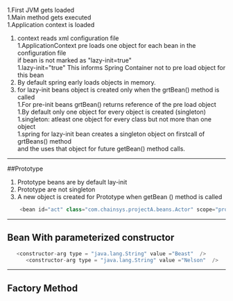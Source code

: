  1.First JVM gets loaded    
 1.Main method gets executed   
 1.Application context is loaded    
 1. context reads xml configuration file  
 1.ApplicationContext pre loads one object for each bean in the configuration file   
         if bean is not marked as "lazy-init=true"  
 1.lazy-init="true" This informs Spring Container not to pre load object for this bean  
 1. By default spring early loads objects in memory.  
 1. for lazy-init beans object is created only when the grtBean() method is called  
 1.For pre-init beans grtBean()   returns reference of the pre load object  
 1.By default only one object for every object is created (singleton)  
 1.singleton: atleast one object for every class but not more than one object  
 1.spring for lazy-init bean creates a singleton object on firstcall of grtBeans() method   
 and the uses that object for future getBean() method calls.
 
 ---  
  
 ##Prototype
1. Prototype beans are by default lay-init  
1. Prototype are not singleton
1. A new  object  is created for Prototype when getBean  () method is called

 ```java
     <bean id="act" class="com.chainsys.projectA.beans.Actor" scope="prototype"></bean>
 ```
---
## Bean With parameterized constructor 

```java
   <constructor-arg type = "java.lang.String" value ="Beast"  />
      <constructor-arg type = "java.lang.String" value ="Nelson"  />
```
---
## Factory Method
   
 
 
 
 
 
 
 
 
 